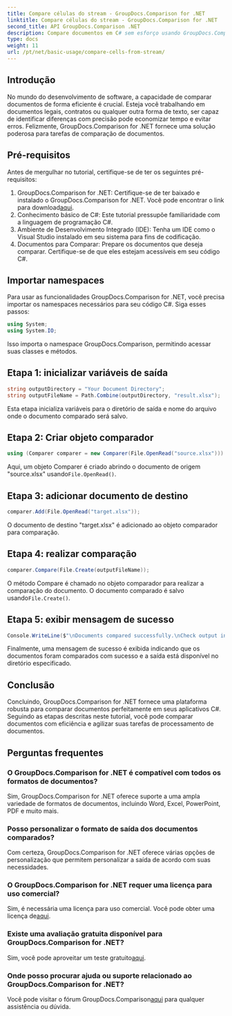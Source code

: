 ```yaml
---
title: Compare células do stream - GroupDocs.Comparison for .NET
linktitle: Compare células do stream - GroupDocs.Comparison for .NET
second_title: API GroupDocs.Comparison .NET
description: Compare documentos em C# sem esforço usando GroupDocs.Comparison for .NET. Simplifique suas tarefas de processamento de documentos com facilidade.
type: docs
weight: 11
url: /pt/net/basic-usage/compare-cells-from-stream/
---
```

## Introdução
No mundo do desenvolvimento de software, a capacidade de comparar documentos de forma eficiente é crucial. Esteja você trabalhando em documentos legais, contratos ou qualquer outra forma de texto, ser capaz de identificar diferenças com precisão pode economizar tempo e evitar erros. Felizmente, GroupDocs.Comparison for .NET fornece uma solução poderosa para tarefas de comparação de documentos.
## Pré-requisitos
Antes de mergulhar no tutorial, certifique-se de ter os seguintes pré-requisitos:
1.  GroupDocs.Comparison for .NET: Certifique-se de ter baixado e instalado o GroupDocs.Comparison for .NET. Você pode encontrar o link para download[aqui](https://releases.groupdocs.com/comparison/net/).
2. Conhecimento básico de C#: Este tutorial pressupõe familiaridade com a linguagem de programação C#.
3. Ambiente de Desenvolvimento Integrado (IDE): Tenha um IDE como o Visual Studio instalado em seu sistema para fins de codificação.
4. Documentos para Comparar: Prepare os documentos que deseja comparar. Certifique-se de que eles estejam acessíveis em seu código C#.

## Importar namespaces
Para usar as funcionalidades GroupDocs.Comparison for .NET, você precisa importar os namespaces necessários para seu código C#. Siga esses passos:

```csharp
using System;
using System.IO;
```
Isso importa o namespace GroupDocs.Comparison, permitindo acessar suas classes e métodos.

## Etapa 1: inicializar variáveis de saída
```csharp
string outputDirectory = "Your Document Directory";
string outputFileName = Path.Combine(outputDirectory, "result.xlsx");
```
Esta etapa inicializa variáveis para o diretório de saída e nome do arquivo onde o documento comparado será salvo.
## Etapa 2: Criar objeto comparador
```csharp
using (Comparer comparer = new Comparer(File.OpenRead("source.xlsx")))
```
 Aqui, um objeto Comparer é criado abrindo o documento de origem "source.xlsx" usando`File.OpenRead()`.
## Etapa 3: adicionar documento de destino
```csharp
comparer.Add(File.OpenRead("target.xlsx"));
```
O documento de destino "target.xlsx" é adicionado ao objeto comparador para comparação.
## Etapa 4: realizar comparação
```csharp
comparer.Compare(File.Create(outputFileName));
```
 O método Compare é chamado no objeto comparador para realizar a comparação do documento. O documento comparado é salvo usando`File.Create()`.
## Etapa 5: exibir mensagem de sucesso
```csharp
Console.WriteLine($"\nDocuments compared successfully.\nCheck output in {outputDirectory}.");
```
Finalmente, uma mensagem de sucesso é exibida indicando que os documentos foram comparados com sucesso e a saída está disponível no diretório especificado.

## Conclusão
Concluindo, GroupDocs.Comparison for .NET fornece uma plataforma robusta para comparar documentos perfeitamente em seus aplicativos C#. Seguindo as etapas descritas neste tutorial, você pode comparar documentos com eficiência e agilizar suas tarefas de processamento de documentos.
## Perguntas frequentes
### O GroupDocs.Comparison for .NET é compatível com todos os formatos de documentos?
Sim, GroupDocs.Comparison for .NET oferece suporte a uma ampla variedade de formatos de documentos, incluindo Word, Excel, PowerPoint, PDF e muito mais.
### Posso personalizar o formato de saída dos documentos comparados?
Com certeza, GroupDocs.Comparison for .NET oferece várias opções de personalização que permitem personalizar a saída de acordo com suas necessidades.
### O GroupDocs.Comparison for .NET requer uma licença para uso comercial?
 Sim, é necessária uma licença para uso comercial. Você pode obter uma licença de[aqui](https://purchase.groupdocs.com/buy).
### Existe uma avaliação gratuita disponível para GroupDocs.Comparison for .NET?
 Sim, você pode aproveitar um teste gratuito[aqui](https://releases.groupdocs.com/).
### Onde posso procurar ajuda ou suporte relacionado ao GroupDocs.Comparison for .NET?
 Você pode visitar o fórum GroupDocs.Comparison[aqui](https://forum.groupdocs.com/c/comparison/12) para qualquer assistência ou dúvida.